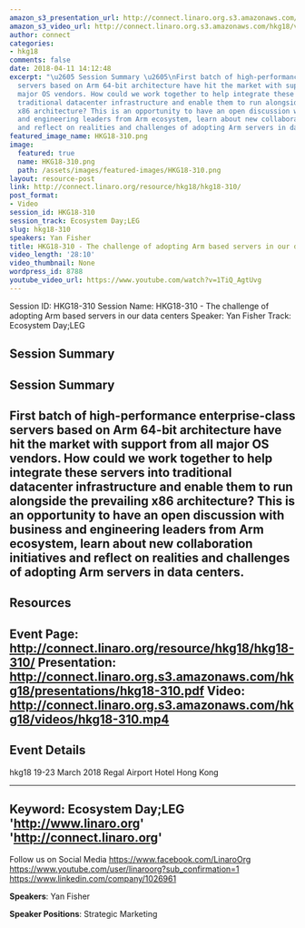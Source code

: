 ```yaml
---
amazon_s3_presentation_url: http://connect.linaro.org.s3.amazonaws.com/hkg18/presentations/hkg18-310.pdf
amazon_s3_video_url: http://connect.linaro.org.s3.amazonaws.com/hkg18/videos/hkg18-310.mp4
author: connect
categories:
- hkg18
comments: false
date: 2018-04-11 14:12:48
excerpt: "\u2605 Session Summary \u2605\nFirst batch of high-performance enterprise-class
  servers based on Arm 64-bit architecture have hit the market with support from all
  major OS vendors. How could we work together to help integrate these servers into
  traditional datacenter infrastructure and enable them to run alongside the prevailing
  x86 architecture? This is an opportunity to have an open discussion with business
  and engineering leaders from Arm ecosystem, learn about new collaboration initiatives
  and reflect on realities and challenges of adopting Arm servers in data centers."
featured_image_name: HKG18-310.png
image:
  featured: true
  name: HKG18-310.png
  path: /assets/images/featured-images/HKG18-310.png
layout: resource-post
link: http://connect.linaro.org/resource/hkg18/hkg18-310/
post_format:
- Video
session_id: HKG18-310
session_track: Ecosystem Day;LEG
slug: hkg18-310
speakers: Yan Fisher
title: HKG18-310 - The challenge of adopting Arm based servers in our data centers
video_length: '28:10'
video_thumbnail: None
wordpress_id: 8788
youtube_video_url: https://www.youtube.com/watch?v=1TiQ_AgtUvg
---
```


Session ID: HKG18-310
Session Name: HKG18-310 - The challenge of adopting Arm based servers in our data centers
Speaker: Yan Fisher
Track: Ecosystem Day;LEG


## Session Summary
## Session Summary
First batch of high-performance enterprise-class servers based on Arm 64-bit architecture have hit the market with support from all major OS vendors. How could we work together to help integrate these servers into traditional datacenter infrastructure and enable them to run alongside the prevailing x86 architecture? This is an opportunity to have an open discussion with business and engineering leaders from Arm ecosystem, learn about new collaboration initiatives and reflect on realities and challenges of adopting Arm servers in data centers. 
---------------------------------------------------
## Resources
Event Page: http://connect.linaro.org/resource/hkg18/hkg18-310/
Presentation: http://connect.linaro.org.s3.amazonaws.com/hkg18/presentations/hkg18-310.pdf
Video: http://connect.linaro.org.s3.amazonaws.com/hkg18/videos/hkg18-310.mp4
 ---------------------------------------------------
## Event Details
hkg18
19-23 March 2018 
Regal Airport Hotel Hong Kong

---------------------------------------------------
Keyword: Ecosystem Day;LEG
'http://www.linaro.org'
'http://connect.linaro.org'
---------------------------------------------------
Follow us on Social Media
https://www.facebook.com/LinaroOrg
https://www.youtube.com/user/linaroorg?sub_confirmation=1
https://www.linkedin.com/company/1026961

**Speakers**: Yan Fisher

**Speaker Positions**: Strategic Marketing
